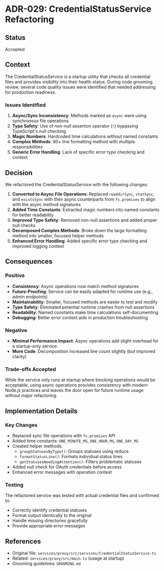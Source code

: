 # ADR-029: CredentialStatusService Refactoring

## Status

Accepted

## Context

The CredentialStatusService is a startup utility that checks all credential files and provides visibility into their health status. During code grooming review, several code quality issues were identified that needed addressing for production readiness.

### Issues Identified

1. **Async/Sync Inconsistency**: Methods marked as `async` were using synchronous file operations
2. **Type Safety**: Use of non-null assertion operator (`!`) bypassing TypeScript's null checking
3. **Magic Numbers**: Hardcoded time calculations without named constants
4. **Complex Methods**: 80+ line formatting method with multiple responsibilities
5. **Generic Error Handling**: Lack of specific error type checking and context

## Decision

We refactored the CredentialStatusService with the following changes:

1. **Converted to Async File Operations**: Replaced `readdirSync`, `statSync`, and `existsSync` with their async counterparts from `fs.promises` to align with the async method signatures
2. **Added Time Constants**: Extracted magic numbers into named constants for better readability
3. **Improved Type Safety**: Removed non-null assertions and added proper null checks
4. **Decomposed Complex Methods**: Broke down the large formatting method into smaller, focused helper methods
5. **Enhanced Error Handling**: Added specific error type checking and improved logging context

## Consequences

### Positive

- **Consistency**: Async operations now match method signatures
- **Future-Proofing**: Service can be easily adapted for runtime use (e.g., admin endpoints)
- **Maintainability**: Smaller, focused methods are easier to test and modify
- **Type Safety**: Eliminated potential runtime crashes from null assertions
- **Readability**: Named constants make time calculations self-documenting
- **Debugging**: Better error context aids in production troubleshooting

### Negative

- **Minimal Performance Impact**: Async operations add slight overhead for a startup-only service
- **More Code**: Decomposition increased line count slightly (but improved clarity)

### Trade-offs Accepted

While the service only runs at startup where blocking operations would be acceptable, using async operations provides consistency with modern Node.js practices and leaves the door open for future runtime usage without major refactoring.

## Implementation Details

### Key Changes

- Replaced sync file operations with `fs.promises` API
- Added time constants: `ONE_MINUTE_MS`, `ONE_HOUR_MS`, `ONE_DAY_MS`
- Created helper methods:
  - `groupStatusesByType()`: Groups statuses using reduce
  - `formatStatusLine()`: Formats individual status lines
  - `getStatusesNeedingAttention()`: Filters problematic statuses
- Added null check for OAuth credentials before access
- Enhanced error messages with operation context

### Testing

The refactored service was tested with actual credential files and confirmed to:

- Correctly identify credential statuses
- Format output identically to the original
- Handle missing directories gracefully
- Provide appropriate error messages

## References

- Original file: `services/proxy/src/services/CredentialStatusService.ts`
- Related: `services/proxy/src/main.ts` (usage at startup)
- Grooming guidelines: `GROOMING.md`
